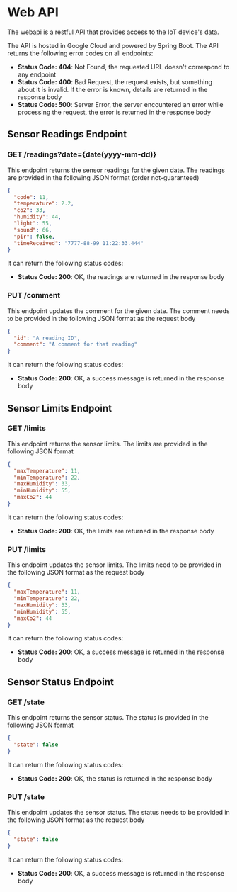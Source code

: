 # Web API
The webapi is a restful API that provides access to the IoT device's data. 

The API is hosted in Google Cloud and powered by Spring Boot. The API returns the following error codes on all endpoints:
- **Status Code: 404**: Not Found, the requested URL doesn't correspond to any endpoint
- **Status Code: 400**: Bad Request, the request exists, but something about it is invalid. If the error is known, details
  are returned in the response body
- **Status Code: 500**: Server Error, the server encountered an error while processing the request, the error is
  returned in the response body

## Sensor Readings Endpoint
### **GET** /readings?date={date(yyyy-mm-dd)}
This endpoint returns the sensor readings for the given date.
The readings are provided in the following JSON format (order not-guaranteed)
```json
{
  "code": 11,
  "temperature": 2.2,
  "co2": 33,
  "humidity": 44,
  "light": 55,
  "sound": 66,
  "pir": false,
  "timeReceived": "7777-88-99 11:22:33.444"
}
```
It can return the following status codes:
- **Status Code: 200**: OK, the readings are returned in the response body

### **PUT** /comment
This endpoint updates the comment for the given date. The comment needs to be provided in the following JSON format as
the request body
```json
{
  "id": "A reading ID",
  "comment": "A comment for that reading"
}
```
It can return the following status codes:
- **Status Code: 200**: OK, a success message is returned in the response body

## Sensor Limits Endpoint

### **GET** /limits
This endpoint returns the sensor limits. The limits are provided in the following JSON format
```json
{
  "maxTemperature": 11,
  "minTemperature": 22,
  "maxHumidity": 33,
  "minHumidity": 55,
  "maxCo2": 44
}
```
It can return the following status codes:
- **Status Code: 200**: OK, the limits are returned in the response body

### **PUT** /limits
This endpoint updates the sensor limits. The limits need to be provided in the following JSON format as the request body
```json
{
  "maxTemperature": 11,
  "minTemperature": 22,
  "maxHumidity": 33,
  "minHumidity": 55,
  "maxCo2": 44
}
```
It can return the following status codes:
- **Status Code: 200**: OK, a success message is returned in the response body

## Sensor Status Endpoint
### **GET** /state
This endpoint returns the sensor status. The status is provided in the following JSON format
```json
{
  "state": false
}
```
It can return the following status codes:
- **Status Code: 200**: OK, the status is returned in the response body

### **PUT** /state
This endpoint updates the sensor status. The status needs to be provided in the following JSON format as the 
request body
```json
{
  "state": false
}
```
It can return the following status codes:
- **Status Code: 200**: OK, a success message is returned in the response body